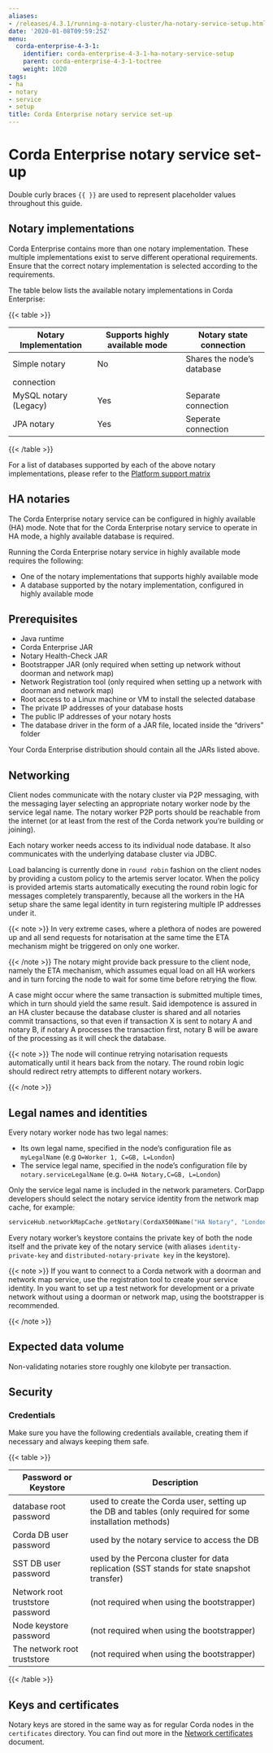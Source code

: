 ```yaml
---
aliases:
- /releases/4.3.1/running-a-notary-cluster/ha-notary-service-setup.html
date: '2020-01-08T09:59:25Z'
menu:
  corda-enterprise-4-3-1:
    identifier: corda-enterprise-4-3-1-ha-notary-service-setup
    parent: corda-enterprise-4-3-1-toctree
    weight: 1020
tags:
- ha
- notary
- service
- setup
title: Corda Enterprise notary service set-up
---
```



# Corda Enterprise notary service set-up

Double curly braces `{{ }}` are used to represent placeholder values throughout this guide.


## Notary implementations

Corda Enterprise contains more than one notary implementation. These multiple implementations exist to
serve different operational requirements. Ensure that the correct notary implementation is selected
according to the requirements.

The table below lists the available notary implementations in Corda Enterprise:


{{< table >}}

|Notary Implementation|Supports highly available mode|Notary state connection|
|-------------------------|--------------------------------|-----------------------------|
|Simple notary|No|Shares the node’s database
connection|
|MySQL notary (Legacy)|Yes|Separate connection|
|JPA notary|Yes|Seperate connection|

{{< /table >}}

For a list of databases supported by each of the above notary implementations, please refer to the [Platform support matrix](../platform-support-matrix.md)


## HA notaries

The Corda Enterprise notary service can be configured in highly available (HA) mode. Note that for the
Corda Enterprise notary service to operate in HA mode, a highly available database is required.

Running the Corda Enterprise notary service in highly available mode requires the following:



* One of the notary implementations that supports highly available mode
* A database supported by the notary implementation, configured in highly available mode



## Prerequisites


* Java runtime
* Corda Enterprise JAR
* Notary Health-Check JAR
* Bootstrapper JAR (only required when setting up network without doorman and network map)
* Network Registration tool (only required when setting up a network with doorman and network map)
* Root access to a Linux machine or VM to install the selected database
* The private IP addresses of your database hosts
* The public IP addresses of your notary hosts
* The database driver in the form of a JAR file, located inside the “drivers” folder

Your Corda Enterprise distribution should contain all the JARs listed above.


## Networking

Client nodes communicate with the notary cluster via P2P messaging, with the messaging layer
selecting an appropriate notary worker node by the service legal name. The notary worker P2P ports
should be reachable from the internet (or at least from the rest of the Corda network you’re
building or joining).

Each notary worker needs access to its individual node database. It also communicates with the
underlying database cluster via JDBC.

Load balancing is currently done in `round robin` fashion on the client nodes by providing a custom
policy to the artemis server locator. When the policy is provided artemis starts automatically
executing the round robin logic for messages completely transparently, because all the workers in the HA setup
share the same legal identity in turn registering multiple IP addresses under it.

{{< note >}}
In very extreme cases, where a plethora of nodes are powered up and all send requests for notarisation
at the same time the ETA mechanism might be triggered on only one worker.

{{< /note >}}
The notary might provide back pressure to the client node, namely the ETA mechanism, which assumes equal load on all HA workers
and in turn forcing the node to wait for some time before retrying the flow.

A case might occur where the same transaction is submitted multiple times, which in turn should yield
the same result. Said idempotence is assured in an HA cluster because the database cluster is shared
and all notaries commit transactions, so that even if transaction X is sent to notary A and notary B,
if notary A processes the transaction first, notary B will be aware of the processing as it will check
the database.

{{< note >}}
The node will continue retrying notarisation requests automatically until it hears back from the notary. The round
robin logic should redirect retry attempts to different notary workers.

{{< /note >}}

## Legal names and identities

Every notary worker node has two legal names:


* Its own legal name, specified in the node’s configuration file as `myLegalName` (e.g `O=Worker 1, C=GB, L=London`)
* The service legal name, specified in the node’s configuration file by `notary.serviceLegalName` (e.g. `O=HA Notary,C=GB, L=London`)

Only the service legal name is included in the network parameters. CorDapp developers should
select the notary service identity from the network map cache, for example:

```kotlin
serviceHub.networkMapCache.getNotary(CordaX500Name("HA Notary", "London", "GB"))
```

Every notary worker’s keystore contains the private key of both the node itself and the
private key of the notary service (with aliases `identity-private-key` and
`distributed-notary-private key` in the keystore).

{{< note >}}
If you want to connect to a Corda network with a doorman and network map service,
use the registration tool to create your service identity. In you want to set up a test network
for development or a private network without using a doorman or network map, using the
bootstrapper is recommended.

{{< /note >}}

## Expected data volume

Non-validating notaries store roughly one kilobyte per transaction.


## Security


### Credentials

Make sure you have the following credentials available, creating them if necessary and always
keeping them safe.


{{< table >}}

|Password or Keystore|Description|
|--------------------------------|------------------------------------------------------------------------------------------------------------|
|database root password|used to create the Corda user, setting up the DB and tables (only required for some installation methods)|
|Corda DB user password|used by the notary service to access the DB|
|SST DB user password|used by the Percona cluster for data replication (SST stands for state snapshot transfer)|
|Network root truststore password|(not required when using the bootstrapper)|
|Node keystore password|(not required when using the bootstrapper)|
|The network root truststore|(not required when using the bootstrapper)|

{{< /table >}}


## Keys and certificates

Notary keys are stored in the same way as for regular Corda nodes in the `certificates`
directory. You can find out more in the [Network certificates](../permissioning.md) document.

